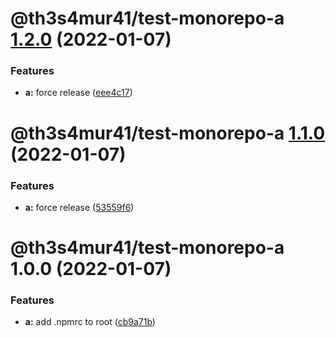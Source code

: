 # @th3s4mur41/test-monorepo-a [1.2.0](https://github.com/Th3S4mur41/monorepo/compare/@th3s4mur41/test-monorepo-a@1.1.0...@th3s4mur41/test-monorepo-a@1.2.0) (2022-01-07)


### Features

* **a:** force release ([eee4c17](https://github.com/Th3S4mur41/monorepo/commit/eee4c17435eb5d6546a25d84da2f5f613fe293ef))

# @th3s4mur41/test-monorepo-a [1.1.0](https://github.com/Th3S4mur41/monorepo/compare/@th3s4mur41/test-monorepo-a@1.0.0...@th3s4mur41/test-monorepo-a@1.1.0) (2022-01-07)


### Features

* **a:** force release ([53559f6](https://github.com/Th3S4mur41/monorepo/commit/53559f684a0e2d61b239670415d14622c6ef5118))

# @th3s4mur41/test-monorepo-a 1.0.0 (2022-01-07)


### Features

* **a:** add .npmrc to root ([cb9a71b](https://github.com/Th3S4mur41/monorepo/commit/cb9a71b3c41ee855b9097463175c2a64d745c9df))
